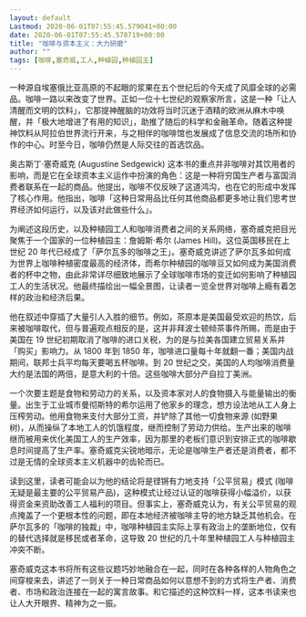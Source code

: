 ```yaml
---
layout: default
Lastmod: 2020-06-01T07:55:45.579041+00:00
date: 2020-06-01T07:55:45.578719+00:00
title: "咖啡与资本主义：大力研磨"
author: ""
tags: [咖啡,塞奇威,工人,种植园,种植园主]
---
```


一种源自埃塞俄比亚高原的不起眼的浆果在五个世纪后的今天成了风靡全球的必需品。咖啡一路以来改变了世界。正如一位十七世纪的观察家所言，这是一种「让人清醒而文明的饮料」，它那提神醒脑的功效将当时沉迷于酒精的欧洲从麻木中唤醒，并「极大地增进了有用的知识」，助推了随后的科学和金融革命。随着这种提神饮料从阿拉伯世界流行开来，与之相伴的咖啡馆也发展成了信息交流的场所和协作的中心。时至今日，咖啡仍然是人际交往的首选饮品。

奥古斯丁·塞奇威克 (Augustine Sedgewick) 这本书的重点并非咖啡对其饮用者的影响，而是它在全球资本主义运作中扮演的角色：这是一种将穷国生产者与富国消费者联系在一起的商品。他提出，咖啡不仅反映了这道鸿沟，也在它的形成中发挥了核心作用。他指出，咖啡「这种日常用品比任何其他商品都更多地让我们思考世界经济如何运行，以及该对此做些什么」。

为阐述这段历史，以及种植园工人和咖啡消费者之间的关系网络，塞奇威克把目光聚焦于一个国家的一位种植园主：詹姆斯·希尔 (James Hill)。这位英国移民在上世纪 20 年代已经成了「萨尔瓦多的咖啡之王」。塞奇威克讲述了萨尔瓦多如何成为世界上咖啡种植密度最高的经济体，而希尔种植园的咖啡豆又如何成为美国消费者的杯中之物，由此非常详尽细致地展示了全球咖啡市场的变迁如何影响了种植园工人的生活状况。他最终描绘出一幅全景图，让读者一览全世界对咖啡上瘾有着怎样的政治和经济后果。

他在叙述中穿插了大量引人入胜的细节。例如，茶原本是美国最受欢迎的热饮，后来被咖啡取代，但与普遍观点相反的是，这并非拜波士顿倾茶事件所赐，而是由于美国在 19 世纪初期取消了咖啡的进口关税，为的是与拉美各国建立贸易关系并「购买」影响力。从 1800 年到 1850 年，咖啡进口量每十年就翻一番；美国内战期间，联邦士兵平均每天要喝五杯咖啡。到 20 世纪之交，美国的人均咖啡消费量大约是法国的两倍，是意大利的十倍。这些咖啡大部分产自拉丁美洲。

一个次要主题是食物和劳动力的关系，以及资本家对人的食物摄入与能量输出的衡量。出生于工业城市曼彻斯特的希尔运用了他家乡的理念，想方设法地从工人身上压榨劳动。他用食物来支付大部分工资，并铲除了其他一切食物来源 (如野果树)，从而操纵了本地工人的饥饿程度，继而控制了劳动力供给。生产出来的咖啡继而被用来优化美国工人的生产效率，因为那里的老板们意识到安排正式的咖啡歇息时间提高了生产率。塞奇威克尖锐地暗示，无论是咖啡生产者还是消费者，都不过是无情的全球资本主义机器中的齿轮而已。

读到这里，读者可能会以为他的结论将是铿锵有力地支持「公平贸易」模式 (咖啡无疑是最主要的公平贸易产品)，这种模式让经过认证的咖啡获得小幅溢价，以获得资金来资助改善工人福利的项目。但事实上，塞奇威克认为，有关公平贸易的观点掩盖了一个更根本性的问题，即在本地经济被咖啡主导的地方缺乏其他机会。在萨尔瓦多的「咖啡的独裁」中，咖啡种植园主实际上享有政治上的垄断地位，仅有的替代选择就是移民或者革命，这导致 20 世纪的几十年里种植园工人与种植园主冲突不断。

塞奇威克这本书将所有这些议题巧妙地融合在一起，同时在各种各样的人物角色之间穿梭来去，讲述了一则关于一种日常商品如何以意想不到的方式将生产者、消费者、市场和政治连接在一起的寓言故事。和它描述的这种饮料一样，这本书读来也让人大开眼界、精神为之一振。

